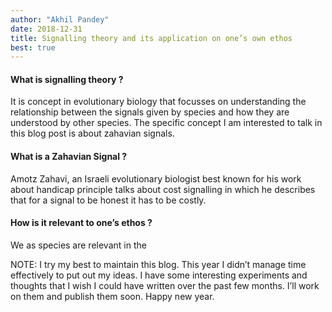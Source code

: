 ```yaml
---
author: "Akhil Pandey"
date: 2018-12-31
title: Signalling theory and its application on one’s own ethos
best: true
---
```


#### What is signalling theory ?
It is concept in evolutionary biology that focusses on understanding the relationship between the signals given by species and how they are understood by other species. The specific concept I am interested to talk in this blog post is about zahavian signals.

#### What is a Zahavian Signal ?
Amotz Zahavi, an Israeli evolutionary biologist best known for his work about handicap principle talks about cost signalling in which he describes that for a signal to be honest it has to be costly.

#### How is it relevant to one’s ethos ?
We as species are relevant in the 

NOTE: I try my best to maintain this blog. This year I didn’t manage time effectively to put out my ideas. I have some interesting experiments and thoughts that I wish I could have written over the past few months. I’ll work on them and publish them soon. Happy new year.

